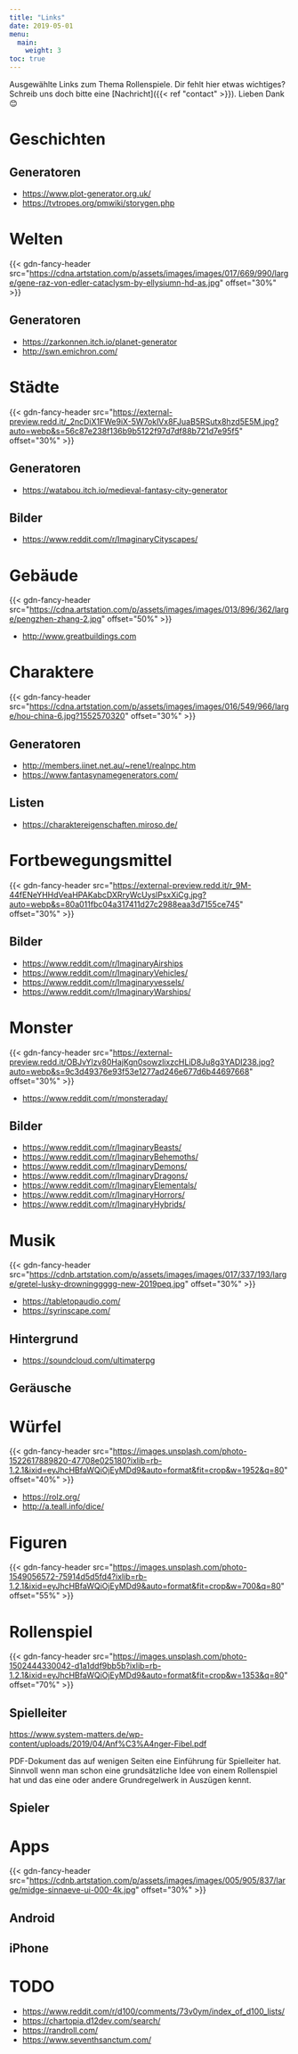 ```yaml
---
title: "Links"
date: 2019-05-01
menu:
  main:
    weight: 3
toc: true
---
```


Ausgewählte Links zum Thema Rollenspiele. Dir fehlt hier etwas wichtiges? Schreib uns doch bitte eine [Nachricht]({{< ref "contact" >}}). Lieben Dank 😊

# Geschichten

## Generatoren

- https://www.plot-generator.org.uk/
- https://tvtropes.org/pmwiki/storygen.php

# Welten

{{< gdn-fancy-header src="https://cdna.artstation.com/p/assets/images/images/017/669/990/large/gene-raz-von-edler-cataclysm-by-ellysiumn-hd-as.jpg" offset="30%" >}}

## Generatoren

- https://zarkonnen.itch.io/planet-generator
- http://swn.emichron.com/

# Städte

{{< gdn-fancy-header src="https://external-preview.redd.it/_2ncDiX1FWe9iX-5W7oklVx8FJuaB5RSutx8hzd5E5M.jpg?auto=webp&s=56c87e238f136b9b5122f97d7df88b721d7e95f5" offset="30%" >}}

## Generatoren

- https://watabou.itch.io/medieval-fantasy-city-generator

## Bilder

- https://www.reddit.com/r/ImaginaryCityscapes/

# Gebäude

{{< gdn-fancy-header src="https://cdna.artstation.com/p/assets/images/images/013/896/362/large/pengzhen-zhang-2.jpg" offset="50%" >}}

- http://www.greatbuildings.com

# Charaktere

{{< gdn-fancy-header src="https://cdna.artstation.com/p/assets/images/images/016/549/966/large/hou-china-6.jpg?1552570320" offset="30%" >}}

## Generatoren

- http://members.iinet.net.au/~rene1/realnpc.htm
- https://www.fantasynamegenerators.com/

## Listen

- https://charaktereigenschaften.miroso.de/

# Fortbewegungsmittel

{{< gdn-fancy-header src="https://external-preview.redd.it/r_9M-44fENeYHHdVeaHPAKabcDXRryWcUyslPsxXiCg.jpg?auto=webp&s=80a011fbc04a317411d27c2988eaa3d7155ce745" offset="30%" >}}

## Bilder

- https://www.reddit.com/r/ImaginaryAirships
- https://www.reddit.com/r/ImaginaryVehicles/
- https://www.reddit.com/r/Imaginaryvessels/
- https://www.reddit.com/r/ImaginaryWarships/

# Monster

{{< gdn-fancy-header src="https://external-preview.redd.it/OBJvYlzv80HajKgn0sowzlixzcHLiD8Ju8g3YADI238.jpg?auto=webp&s=9c3d49376e93f53e1277ad246e677d6b44697668" offset="30%" >}}

- https://www.reddit.com/r/monsteraday/

## Bilder

- https://www.reddit.com/r/ImaginaryBeasts/
- https://www.reddit.com/r/ImaginaryBehemoths/
- https://www.reddit.com/r/ImaginaryDemons/
- https://www.reddit.com/r/ImaginaryDragons/
- https://www.reddit.com/r/ImaginaryElementals/
- https://www.reddit.com/r/ImaginaryHorrors/
- https://www.reddit.com/r/ImaginaryHybrids/

# Musik

{{< gdn-fancy-header src="https://cdnb.artstation.com/p/assets/images/images/017/337/193/large/gretel-lusky-drowninggggg-new-2019peq.jpg" offset="30%" >}}

- https://tabletopaudio.com/
- https://syrinscape.com/

## Hintergrund

- https://soundcloud.com/ultimaterpg

## Geräusche

# Würfel

{{< gdn-fancy-header src="https://images.unsplash.com/photo-1522617889820-47708e025180?ixlib=rb-1.2.1&ixid=eyJhcHBfaWQiOjEyMDd9&auto=format&fit=crop&w=1952&q=80" offset="40%" >}}

- https://rolz.org/
- http://a.teall.info/dice/

# Figuren

{{< gdn-fancy-header src="https://images.unsplash.com/photo-1549056572-75914d5d5fd4?ixlib=rb-1.2.1&ixid=eyJhcHBfaWQiOjEyMDd9&auto=format&fit=crop&w=700&q=80" offset="55%" >}}

# Rollenspiel

{{< gdn-fancy-header src="https://images.unsplash.com/photo-1502444330042-d1a1ddf9bb5b?ixlib=rb-1.2.1&ixid=eyJhcHBfaWQiOjEyMDd9&auto=format&fit=crop&w=1353&q=80" offset="70%" >}}

## Spielleiter

https://www.system-matters.de/wp-content/uploads/2019/04/Anf%C3%A4nger-Fibel.pdf

PDF-Dokument das auf wenigen Seiten eine Einführung für Spielleiter hat. Sinnvoll wenn man schon eine grundsätzliche Idee von einem Rollenspiel hat und das eine oder andere Grundregelwerk in Auszügen kennt.

## Spieler

# Apps

{{< gdn-fancy-header src="https://cdnb.artstation.com/p/assets/images/images/005/905/837/large/midge-sinnaeve-ui-000-4k.jpg" offset="30%" >}}

## Android

## iPhone

# TODO

- https://www.reddit.com/r/d100/comments/73v0ym/index_of_d100_lists/
- https://chartopia.d12dev.com/search/
- https://randroll.com/
- https://www.seventhsanctum.com/

